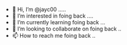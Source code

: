 - 👋 Hi, I’m @jayc00 .....
- 👀 I’m interested in foing back ....
- 🌱 I’m currently learning foing back ...
- 💞️ I’m looking to collaborate on foing back ..
- 📫 How to reach me foing back ..

<!---
jayc00/jayc00 is a ✨ special ✨ repository because its `README.md` (this file) appears on your GitHub profile.
You can click the Preview link to take a look at your changes.
--->
